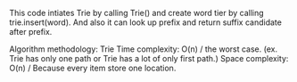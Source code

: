 This code intiates Trie by calling Trie() and create word tier by calling trie.insert(word). And also it can look up prefix and return suffix candidate after prefix.

Algorithm methodology: Trie
Time complexity: O(n) / the worst case. (ex. Trie has only one path or Trie has a lot of only first path.) 
Space complexity: O(n) / Because every item store one location.